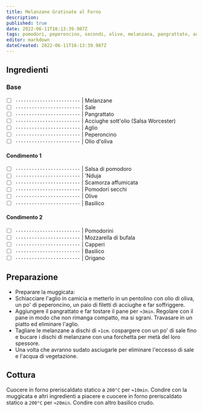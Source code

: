 ```yaml
---
title: Melanzane Gratinate al Forno
description: 
published: true
date: 2022-06-11T16:13:39.987Z
tags: pomodori, peperoncino, secondi, olive, melanzana, pangrattato, acciughe, basilico, salsa di pomodoro, 'nduja, scamorza, pomodori secchi, mozzarella di bufala, capperi
editor: markdown
dateCreated: 2022-06-11T16:13:39.987Z
---
```


## Ingredienti

### Base

* [ ] `························` | Melanzane
* [ ] `························` | Sale
* [ ] `························` | Pangrattato
* [ ] `························` | Acciughe sott'olio (Salsa Worcester)
* [ ] `························` | Aglio
* [ ] `························` | Peperoncino
* [ ] `························` | Olio d'oliva

#### Condimento 1

* [ ] `························` | Salsa di pomodoro
* [ ] `························` | 'Nduja
* [ ] `························` | Scamorza affumicata
* [ ] `························` | Pomodori secchi
* [ ] `························` | Olive
* [ ] `························` | Basilico

#### Condimento 2

* [ ] `························` | Pomodorini
* [ ] `························` | Mozzarella di bufala
* [ ] `························` | Capperi
* [ ] `························` | Basilico
* [ ] `························` | Origano

## Preparazione

* Preparare la muggicata:
* Schiacciare l'aglio in camicia e metterlo in un pentolino con olio di oliva, un po' di peperoncino, un paio di filetti di acciughe e far soffriggere.
* Aggiungere il pangrattato e far tostare il pane per `≈3min`. Regolare con il pane in modo che non rimanga compatto, ma si sgrani. Travasare in un piatto ed eliminare l'aglio.
* Tagliare le melanzane a dischi di `≈1cm`. cospargere con un po' di sale fino e bucare i dischi di melanzane con una forchetta per metà del loro spessore.
* Una volta che avranno sudato asciugarle per eliminare l'eccesso di sale e l'acqua di vegetazione.

## Cottura

Cuocere in forno preriscaldato statico a `200°C` per `≈10min`. Condire con la muggicata e altri ingredienti a piacere e cuocere in forno preriscaldato statico a `200°C` per `≈20min`. Condire con altro basilico crudo.